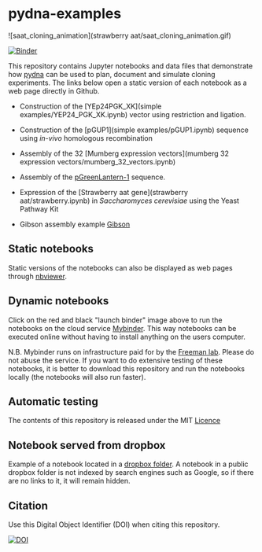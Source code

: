 # pydna-examples

![saat_cloning_animation](strawberry aat/saat_cloning_animation.gif)

[![Binder](http://mybinder.org/badge.svg)](http://mybinder.org:/repo/bjornfjohansson/pydna-examples)

This repository contains Jupyter notebooks and data files 
that demonstrate how [pydna](https://github.com/BjornFJohansson/pydna/blob/py3dev/README.md) 
can be used to plan, document and simulate cloning experiments. 
The links below open a static version of each notebook as a web page directly in Github.

* Construction of the [YEp24PGK_XK](simple examples/YEP24_PGK_XK.ipynb) vector using restriction and ligation.

* Construction of the [pGUP1](simple examples/pGUP1.ipynb) sequence using _in-vivo_ homologous recombination

* Assembly of the 32 [Mumberg expression vectors](mumberg 32 expression vectors/mumberg_32_vectors.ipynb)

* Assembly of the [pGreenLantern-1](pGreenLantern1/pGreenLantern1.ipynb) sequence.

* Expression of the [Strawberry aat gene](strawberry aat/strawberry.ipynb) in _Saccharomyces cerevisiae_ using the Yeast Pathway Kit

* Gibson assembly example [Gibson](gibson/gibson.ipynb)

## Static notebooks

Static versions of the notebooks can also be displayed as 
web pages through [nbviewer](http://nbviewer.jupyter.org/github/BjornFJohansson/pydna-examples/blob/master/index.ipynb).

## Dynamic notebooks

Click on the red and black "launch binder" image above to run the notebooks on the cloud service [Mybinder](http://mybinder.org/).
This way notebooks can be executed online without having to install anything on the users computer.

N.B. Mybinder runs on infrastructure paid for by the [Freeman lab](https://www.janelia.org/our-research/former-labs/freeman-lab).
Please do not abuse the service. If you want to do extensive testing of these notebooks, it is better to download this repository 
and run the notebooks locally (the notebooks will also run faster).

## Automatic testing

The contents of this repository is released under the MIT [Licence](License.md)

## Notebook served from dropbox

Example of a notebook located in a [dropbox folder](http://nbviewer.ipython.org/urls/dl.dropboxusercontent.com/u/1263722/served_from_dropbox.ipynb
). A notebook in a public dropbox folder is not indexed by search engines such as Google, so if there are no links to it, it will remain hidden. 



## Citation

Use this Digital Object Identifier (DOI) when citing this repository.

[![DOI](https://zenodo.org/badge/72821267.svg)](https://zenodo.org/badge/latestdoi/72821267)




